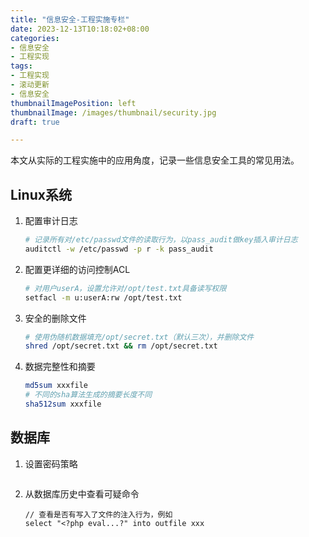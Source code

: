 ```yaml
---
title: "信息安全-工程实施专栏"
date: 2023-12-13T10:18:02+08:00
categories:
- 信息安全
- 工程实现
tags:
- 工程实现
- 滚动更新
- 信息安全
thumbnailImagePosition: left
thumbnailImage: /images/thumbnail/security.jpg
draft: true

---
```

本文从实际的工程实施中的应用角度，记录一些信息安全工具的常见用法。
<!--more-->

## Linux系统
1. 配置审计日志
    ```bash
    # 记录所有对/etc/passwd文件的读取行为，以pass_audit做key插入审计日志
    auditctl -w /etc/passwd -p r -k pass_audit
    ```
1. 配置更详细的访问控制ACL
    ```bash
    # 对用户userA，设置允许对/opt/test.txt具备读写权限
    setfacl -m u:userA:rw /opt/test.txt
    ```
1. 安全的删除文件
    ```bash
    # 使用伪随机数据填充/opt/secret.txt（默认三次），并删除文件
    shred /opt/secret.txt && rm /opt/secret.txt
    ```
1. 数据完整性和摘要
    ```bash
    md5sum xxxfile
    # 不同的sha算法生成的摘要长度不同
    sha512sum xxxfile
    ```
## 数据库
1. 设置密码策略
    ```mysql
    
    ```
1. 从数据库历史中查看可疑命令
    ```mysql
    // 查看是否有写入了文件的注入行为，例如
    select "<?php eval...?" into outfile xxx
    ```
